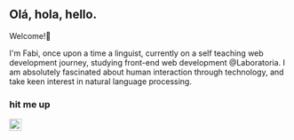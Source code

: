 ## Olá, hola, hello.
Welcome!👋

I'm Fabi, once upon a time a linguist, currently on a self teaching web development journey, studying front-end web development @Laboratoria. 
I am absolutely fascinated about human interaction through technology, and take keen interest in natural language processing. 

### hit me up
<a href="https://www.linkedin.com/in/fabianybasoni/">
  <img align="left" alt="Fabiany's LinkedIn" width="22px" src="https://raw.githubusercontent.com/peterthehan/peterthehan/master/assets/linkedin.svg" />
</a>



<!--
**fbasoni/fbasoni** is a ✨ _special_ ✨ repository because its `README.md` (this file) appears on your GitHub profile.

Here are some ideas to get you started:

- 🔭 I’m currently working on ...
- 🌱 I’m currently learning ...
- 👯 I’m looking to collaborate on ...
- 🤔 I’m looking for help with ...
- 💬 Ask me about ...
- 📫 How to reach me: ...
- 😄 Pronouns: ...
- ⚡ Fun fact: ...
-->

